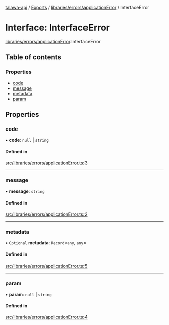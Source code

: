 [talawa-api](../README.md) / [Exports](../modules.md) / [libraries/errors/applicationError](../modules/libraries_errors_applicationError.md) / InterfaceError

# Interface: InterfaceError

[libraries/errors/applicationError](../modules/libraries_errors_applicationError.md).InterfaceError

## Table of contents

### Properties

- [code](libraries_errors_applicationError.InterfaceError.md#code)
- [message](libraries_errors_applicationError.InterfaceError.md#message)
- [metadata](libraries_errors_applicationError.InterfaceError.md#metadata)
- [param](libraries_errors_applicationError.InterfaceError.md#param)

## Properties

### code

• **code**: `null` \| `string`

#### Defined in

[src/libraries/errors/applicationError.ts:3](https://github.com/PalisadoesFoundation/talawa-api/blob/cf57ca9/src/libraries/errors/applicationError.ts#L3)

---

### message

• **message**: `string`

#### Defined in

[src/libraries/errors/applicationError.ts:2](https://github.com/PalisadoesFoundation/talawa-api/blob/cf57ca9/src/libraries/errors/applicationError.ts#L2)

---

### metadata

• `Optional` **metadata**: `Record`\<`any`, `any`\>

#### Defined in

[src/libraries/errors/applicationError.ts:5](https://github.com/PalisadoesFoundation/talawa-api/blob/cf57ca9/src/libraries/errors/applicationError.ts#L5)

---

### param

• **param**: `null` \| `string`

#### Defined in

[src/libraries/errors/applicationError.ts:4](https://github.com/PalisadoesFoundation/talawa-api/blob/cf57ca9/src/libraries/errors/applicationError.ts#L4)
